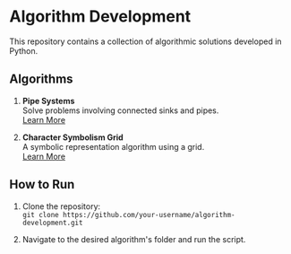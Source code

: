 # Algorithm Development

This repository contains a collection of algorithmic solutions developed in Python.

## Algorithms

1. **Pipe Systems**  
   Solve problems involving connected sinks and pipes.  
   [Learn More](pipe-systems/README.md)

2. **Character Symbolism Grid**  
   A symbolic representation algorithm using a grid.  
   [Learn More](char-symbol-grid/README.md)

## How to Run
1. Clone the repository:  
   `git clone https://github.com/your-username/algorithm-development.git`

2. Navigate to the desired algorithm's folder and run the script.
